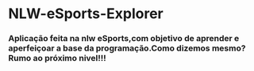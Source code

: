 # NLW-eSports-Explorer

### Aplicação feita na nlw eSports,com objetivo de aprender e aperfeiçoar a base da programação.Como dizemos mesmo? Rumo ao próximo nivel!!!
